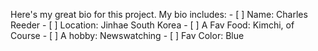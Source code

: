 Here's my great bio for this project. My bio includes:
     - [ ] Name: Charles Reeder
     - [ ] Location: Jinhae South Korea
     - [ ] A Fav Food: Kimchi, of Course
     - [ ] A hobby: Newswatching
     - [ ] Fav Color: Blue
